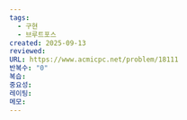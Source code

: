 ```yaml
---
tags:
  - 구현
  - 브루트포스
created: 2025-09-13
reviewed:
URL: https://www.acmicpc.net/problem/18111
반복수: "0"
복습:
중요성:
레이팅:
메모:
---
```

